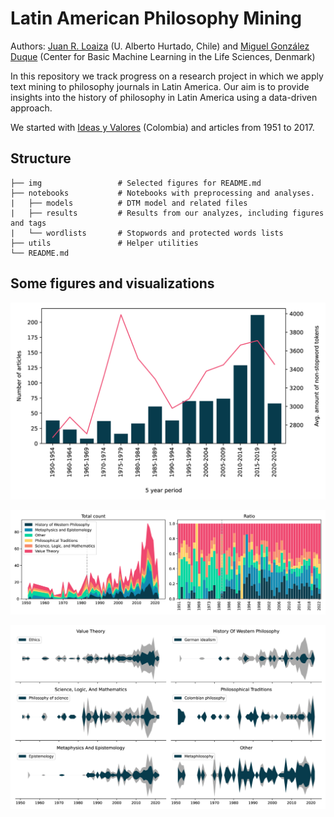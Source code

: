 # Latin American Philosophy Mining

Authors: [Juan R. Loaiza](https://juanrloaiza.github.io/academic) (U. Alberto Hurtado, Chile) and [Miguel González Duque](https://www.miguelgondu.com) (Center for Basic Machine Learning in the Life Sciences, Denmark)

In this repository we track progress on a research project in which we apply text mining to philosophy journals in Latin America. Our aim is to provide insights into the history of philosophy in Latin America using a data-driven approach.

We started with [Ideas y Valores](https://revistas.unal.edu.co/index.php/idval/) (Colombia) and articles from 1951 to 2017.

## Structure

    ├── img                 # Selected figures for README.md
    ├── notebooks           # Notebooks with preprocessing and analyses.
    |   ├── models          # DTM model and related files
    |   ├── results         # Results from our analyzes, including figures and tags
    |   └── wordlists       # Stopwords and protected words lists
    ├── utils               # Helper utilities
    └── README.md

## Some figures and visualizations

![](img/fig_numdocuments.png)

![Main area distribution in the corpus](img/fig_mainareas.png)

![](img/fig_subareas.png)

